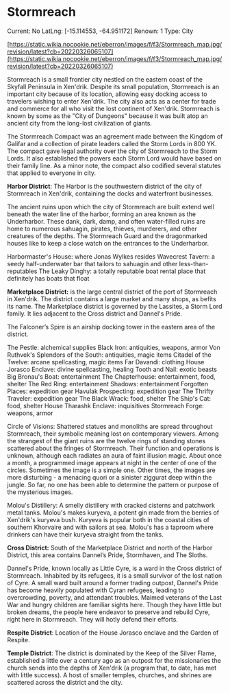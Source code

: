 # Stormreach

Current: No
LatLng: [-15.114553, -64.951172]
Renown: 1
Type: City

[https://static.wikia.nocookie.net/eberron/images/f/f3/Stormreach_map.jpg/revision/latest?cb=20220326065107](https://static.wikia.nocookie.net/eberron/images/f/f3/Stormreach_map.jpg/revision/latest?cb=20220326065107)

Stormreach is a small frontier city nestled on the eastern coast of the Skyfall Peninsula in Xen'drik. Despite its small population, Stormreach is an important city because of its location, allowing easy docking access to travelers wishing to enter Xen'drik. The city also acts as a center for trade and commerce for all who visit the lost continent of Xen'drik. Stormreach is known by some as the "City of Dungeons" because it was built atop an ancient city from the long-lost civilization of giants.

The Stormreach Compact was an agreement made between the Kingdom of Galifar and a collection of pirate leaders called the Storm Lords in 800 YK. The compact gave legal authority over the city of Stormreach to the Storm Lords. It also established the powers each Storm Lord would have based on their family line. As a minor note, the compact also codified several statutes that applied to everyone in city.

**Harbor District**: The Harbor is the southwestern district of the city of Stormreach in Xen'drik, containing the docks and waterfront businesses.

The ancient ruins upon which the city of Stormreach are built extend well beneath the water line of the harbor, forming an area known as the Underharbor. These dank, dark, damp, and often water-filled ruins are home to numerous sahuagin, pirates, thieves, murderers, and other creatures of the depths. The Stormreach Guard and the dragonmarked houses like to keep a close watch on the entrances to the Underharbor.

Harbormaster's House: where Jonas Wylkes resides
Wavecrest Tavern: a seedy half-underwater bar that tailors to sahuagin and other less-than-reputables
The Leaky Dinghy: a totally reputable boat rental place that definitely has boats that float

**Marketplace District:** is the large central district of the port of Stormreach in Xen'drik. The district contains a large market and many shops, as befits its name. The Marketplace district is governed by the Lassites, a Storm Lord family. It lies adjacent to the Cross district and Dannel's Pride.

The Falconer’s Spire is an airship docking tower in the eastern area of the district.

The Pestle: alchemical supplies
Black Iron: antiquities, weapons, armor
Von Ruthvek's Splendors of the South: antiquities, magic items
Citadel of the Twelve: arcane spellcasting, magic items
Far Davandi: clothing
House Jorasco Enclave: divine spellcasting, healing
Tooth and Nail: exotic beasts
Big Bronau's Boat: entertainment
The Chapterhouse: entertainment, food, shelter
The Red Ring: entertainment
Shadows: entertainment
Forgotten Places: expedition gear
Havulak Prospecting: expedition gear
The Thrifty Traveler: expedition gear
The Black Wrack: food, shelter
The Ship's Cat: food, shelter
House Tharashk Enclave: inquisitives
Stormreach Forge: weapons, armor

Circle of Visions: Shattered statues and monoliths are spread throughout Stormreach, their symbolic meaning lost on contemporary viewers. Among the strangest of the giant ruins are the twelve rings of standing stones scattered about the fringes of Stormreach. Their function and operations is unknown, although each radiates an aura of faint illusion magic. About once a month, a programmed image appears at night in the center of one of the circles. Sometimes the image is a simple one. Other times, the images are more disturbing - a menacing quori or a sinister ziggurat deep within the jungle. So far, no one has been able to determine the pattern or purpose of the mysterious images.

Molou's Distillery: A smelly distillery with cracked cisterns and patchwork metal tanks. Molou's makes kuryeva, a potent gin made from the berries of Xen'drik's kuryeva bush. Kuryeva is popular both in the coastal cities of southern Khorvaire and with sailors at sea. Molou's has a taproom where drinkers can have their kuryeva straight from the tanks.

**Cross District:** South of the Marketplace District and north of the Harbor District, this area contains Dannel’s Pride, Stormhaven, and The Sloths.

Dannel's Pride, known locally as Little Cyre, is a ward in the Cross district of Stormreach. Inhabited by its refugees, it is a small survivor of the lost nation of Cyre. A small ward built around a former trading outpost, Dannel's Pride has become heavily populated with Cyran refugees, leading to overcrowding, poverty, and attendant troubles. Maimed veterans of the Last War and hungry children are familiar sights here. Though they have little but broken dreams, the people here endeavor to preserve and rebuild Cyre, right here in Stormreach. They will hotly defend their efforts.

**Respite District**: Location of the House Jorasco enclave and the Garden of Respite.

**Temple District**: The district is dominated by the Keep of the Silver Flame, established a little over a century ago as an outpost for the missionaries the church sends into the depths of Xen'drik (a program that, to date, has met with little success). A host of smaller temples, churches, and shrines are scattered across the district and the city.
